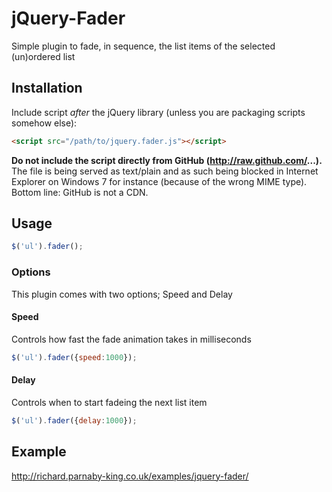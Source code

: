 jQuery-Fader
============

Simple plugin to fade, in sequence, the list items of the selected (un)ordered list

## Installation

Include script *after* the jQuery library (unless you are packaging scripts somehow else):

```html
<script src="/path/to/jquery.fader.js"></script>
```

**Do not include the script directly from GitHub (http://raw.github.com/...).** The file is being served as text/plain and as such being blocked
in Internet Explorer on Windows 7 for instance (because of the wrong MIME type). Bottom line: GitHub is not a CDN.

## Usage

```javascript
$('ul').fader();
```

### Options

This plugin comes with two options; Speed and Delay

#### Speed

Controls how fast the fade animation takes in milliseconds

```javascript
$('ul').fader({speed:1000});
```

#### Delay

Controls when to start fadeing the next list item

```javascript
$('ul').fader({delay:1000});
```

## Example

<a href="http://richard.parnaby-king.co.uk/examples/jquery-fader/">http://richard.parnaby-king.co.uk/examples/jquery-fader/</a>
